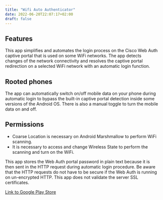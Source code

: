 ```yaml
---
title: "Wifi Auto Authenticator"
date: 2022-06-20T22:07:17+02:00
draft: false
---
```


## Features
This app simplifies and automates the login process on the Cisco Web Auth captive portal that is used on some WiFi networks. The app detects changes of the network connectivity and resolves the captive portal redirection on a selected WiFi network with an automatic login function.


## Rooted phones
The app can automatically switch on/off mobile data on your phone during automatic login to bypass the built-in captive portal detection inside some versions of the Android OS. There is also a manual toggle to turn the mobile data on and off.


## Permissions
- Coarse Location is necessary on Android Marshmallow to perform WiFi scanning.
- It is necessary to access and change Wireless State to perform the scanning and turn on the WiFi.


This app stores the Web Auth portal password in plain text because it is then sent in the HTTP request during automatic login procedure. Be aware that the HTTP requests do not have to be secure if the Web Auth is running on un-encrypted HTTP. This app does not validate the server SSL certificates.

[Link to Google Play Store](https://play.google.com/store/apps/details?id=com.woosh.wifiautoaut)